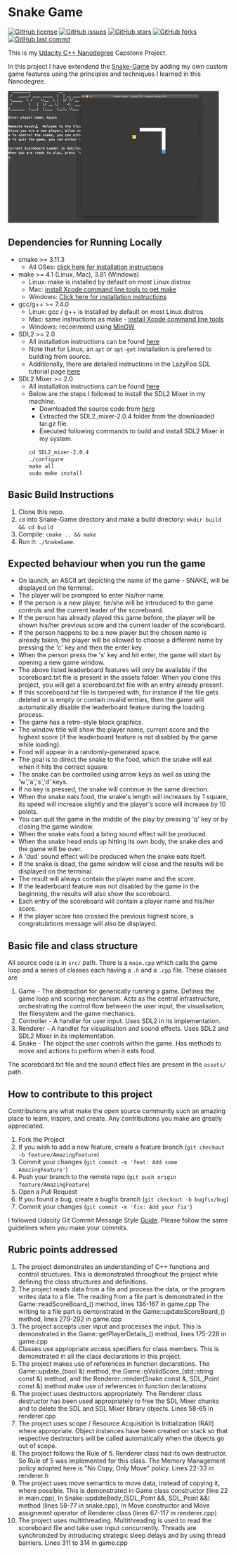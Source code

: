 # Snake Game

[![GitHub license](https://img.shields.io/github/license/abhilashmuraleedharan/Snake-Game)](https://github.com/abhilashmuraleedharan/Snake-Game/blob/master/LICENSE)
[![GitHub issues](https://img.shields.io/github/issues/abhilashmuraleedharan/Snake-Game)](https://github.com/abhilashmuraleedharan/Snake-Game/issues)
[![GitHub stars](https://img.shields.io/github/stars/abhilashmuraleedharan/Snake-Game)](https://github.com/abhilashmuraleedharan/Snake-Game/stargazers)
[![GitHub forks](https://img.shields.io/github/forks/abhilashmuraleedharan/Snake-Game)](https://github.com/abhilashmuraleedharan/Snake-Game/network)
[![GitHub last commit](https://img.shields.io/github/last-commit/abhilashmuraleedharan/Snake-Game)](https://img.shields.io/github/last-commit/abhilashmuraleedharan/Snake-Game)

This is my [Udacity C++ Nanodegree](https://www.udacity.com/course/c-plus-plus-nanodegree--nd213) Capstone Project.

In this project I have extendend the [Snake-Game](https://github.com/udacity/CppND-Capstone-Snake-Game) by adding my own custom game features using the principles and techniques I learned in this Nanodegree.

<img src="snake_game.gif"/>

## Dependencies for Running Locally
* cmake >= 3.11.3
  * All OSes: [click here for installation instructions](https://cmake.org/install/)
* make >= 4.1 (Linux, Mac), 3.81 (Windows)
  * Linux: make is installed by default on most Linux distros
  * Mac: [install Xcode command line tools to get make](https://developer.apple.com/xcode/features/)
  * Windows: [Click here for installation instructions](http://gnuwin32.sourceforge.net/packages/make.htm)
* gcc/g++ >= 7.4.0
  * Linux: gcc / g++ is installed by default on most Linux distros
  * Mac: same instructions as make - [install Xcode command line tools](https://developer.apple.com/xcode/features/)
  * Windows: recommend using [MinGW](http://www.mingw.org/)
* SDL2 >= 2.0
  * All installation instructions can be found [here](https://wiki.libsdl.org/Installation)
  * Note that for Linux, an `apt` or `apt-get` installation is preferred to building from source. 
  * Additionally, there are detailed instructions in the LazyFoo SDL tutorial page [here](https://lazyfoo.net/tutorials/SDL/01_hello_SDL/index.php)
* SDL2 Mixer >= 2.0
  * All installation instructions can be found [here](https://www.libsdl.org/projects/SDL_mixer)
  * Below are the steps I followed to install the SDL2 Mixer in my machine.
    - Downloaded the source code from [here](https://www.libsdl.org/projects/SDL_mixer/release/SDL2_mixer-2.0.4.tar.gz)
    - Extracted the SDL2_mixer-2.0.4 folder from the downloaded tar.gz file.
    - Executed following commands to build and install SDL2 Mixer in my system.
    ```
    cd SDL2_mixer-2.0.4
    ./configure
    make all
    sudo make install
    ```


## Basic Build Instructions

1. Clone this repo.
2. `cd` into Snake-Game directory and make a build directory: `mkdir build && cd build`
3. Compile: `cmake .. && make`
4. Run it: `./SnakeGame`.


## Expected behaviour when you run the game

- On launch, an ASCII art depicting the name of the game - SNAKE, will be displayed on the terminal.
- The player will be prompted to enter his/her name.
- If the person is a new player, he/she will be introduced to the game controls and the current leader 
  of the scoreboard.
- If the person has already played this game before, the player will be shown his/her previous score and 
  the current leader of the scoreboard.
- If the person happens to be a new player but the chosen name is already taken, the player will be allowed 
  to choose a different name by pressing the 'c' key and then the enter key.
- When the person press the 's' key and hit enter, the game will start by opening a new game window.
- The above listed leaderboard features will only be available if the scoreboard.txt file is present in the
  assets folder. When you clone this project, you will get a scoreboard.txt file with an entry already present.
- If this scoreboard.txt file is tampered with, for instance if the file gets deleted or is empty or contain 
  invalid entries, then the game will automatically disable the leaderboard feature during the loading process.
- The game has a retro-style block graphics.
- The window title will show the player name, current score and the highest score (if the leaderboard feature 
  is not disabled by the game while loading).
- Food will appear in a randomly-generated space. 
- The goal is to direct the snake to the food, which the snake will eat when it hits the correct square.
- The snake can be controlled using arrow keys as well as using the 'w','a','s','d' keys.
- If no key is pressed, the snake will continue in the same direction. 
- When the snake eats food, the snake's length will increases by 1 square, its speed will increase slightly
  and the player's score will increase by 10 points.
- You can quit the game in the middle of the play by pressing 'q' key or by closing the game window.
- When the snake eats food a biting sound effect will be produced.
- When the snake head ends up hitting its own body, the snake dies and the game will be over.
- A 'dud' sound effect will be produced when the snake eats itself.
- If the snake is dead, the game window will close and the results will be displayed on the terminal.
- The result will always contain the player name and the score. 
- If the leaderboard feature was not disabled by the game in the beginning, the results will also show
  the scoreboard.
- Each entry of the scoreboard will contain a player name and his/her score.
- If the player score has crossed the previous highest score, a congratulations message will also be displayed.


## Basic file and class structure

All source code is in `src/` path. There is a `main.cpp` which calls the game loop and a series of classes each having a `.h` and a `.cpp` file. These classes are

1. Game       - The abstraction for generically running a game. Defines the game loop and scoring mechanism. Acts as the central infrastructure, orchestrating the control flow between the user input, the visualisation, the filesystem and the game mechanics.
2. Controller - A handler for user input. Uses SDL2 in its implementation.
3. Renderer   - A handler for visualisation and sound effects. Uses SDL2 and SDL2 Mixer in its implementation.
4. Snake      - The object the user controls within the game. Has methods to move and actions to perform when it eats food.

The scoreboard.txt file and the sound effect files are present in the `assets/` path.


## How to contribute to this project

Contributions are what make the open source community such an amazing place to learn, inspire, and create.
Any contributions you make are greatly appreciated.

1. Fork the Project
2. If you wish to add a new feature, create a feature branch (`git checkout -b feature/AmazingFeature`)
3. Commit your changes (`git commit -m 'feat: Add some AmazingFeature'`)
4. Push your branch to the remote repo (`git push origin feature/AmazingFeature`)
5. Open a Pull Request
6. If you found a bug, create a bugfix branch (`git checkout -b bugfix/bug`)
7. Commit your changes (`git commit -m 'fix: Add your fix'`)

I followed Udacity Git Commit Message Style [Guide](https://udacity.github.io/git-styleguide/).
Please follow the same guidelines when you make your commits. 


## Rubric points addressed

1. The project demonstrates an understanding of C++ functions and control structures.
   This is demonstrated throughout the project while defining the class structures and definitions.
2. The project reads data from a file and process the data, or the program writes data to a file.
   The reading from a file part is demonstrated in the Game::readScoreBoard_() method, lines 136-167 in game.cpp
   The writing to a file part is demonstrated in the Game::updateScoreBoard_() method, lines 279-292 in game.cpp
3. The project accepts user input and processes the input.
   This is demonstrated in the Game::getPlayerDetails_() method, lines 175-228 in game.cpp
4. Classes use appropriate access specifiers for class members.
   This is demonstrated in all the class declarations in this project.
5. The project makes use of references in function declarations.
   The Game::update_(bool &) method, the Game::isValidScore_(std::string const &) method, 
   and the Renderer::render(Snake const &, SDL_Point const &) method make use of references in function declarations
6. The project uses destructors appropriately.
   The Renderer class destructor has been used appropriately to free the SDL Mixer chunks and to delete the SDL and
   SDL Mixer library objects. Lines 58-65 in renderer.cpp
7. The project uses scope / Resource Acquisition Is Initialization (RAII) where appropriate.
   Object instances have been created on stack so that respective destructors will be called automatically when the objects go out of scope.
8. The project follows the Rule of 5.
   Renderer class had its own destructor. So Rule of 5 was implemented for this class. The Memory Management policy adopted here is "No Copy, Only Move" policy. Lines 22-33 in renderer.h
9. The project uses move semantics to move data, instead of copying it, where possible.
   This is demonstrated in 
   Game class constructor (line 22 in main.cpp), 
   In Snake::updateBody_(SDL_Point &&, SDL_Point &&) method (lines 58-77 in snake.cpp), 
   In Move constructor and Move assignment operator of Renderer class (lines 67-117 in renderer.cpp) 
10. The project uses multithreading.
   Multithreading is used to read the scoreboard file and take user input concurrently. Threads are synchronized by introducing strategic sleep delays and by using thread barriers. Lines 311 to 314 in game.cpp